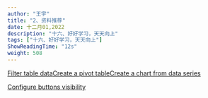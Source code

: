```yaml
---
author: "王宇"
title: "2、资料推荐"
date: 十二月01,2022
description: "十六、好好学习，天天向上"
tags: ["十六、好好学习，天天向上"]
ShowReadingTime: "12s"
weight: 508
---
```

[Filter table data](#)[Create a pivot table](#)[Create a chart from data series](#)

[Configure buttons visibility](/users/tfac-settings.action)